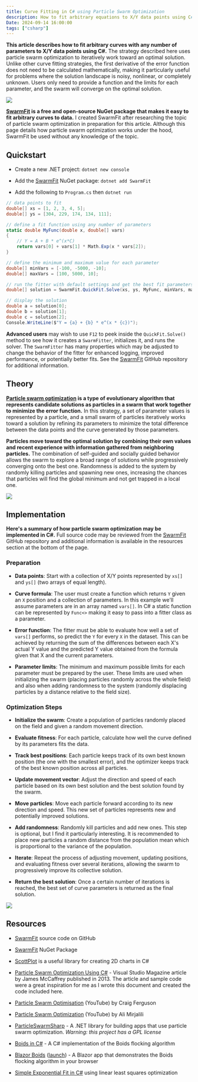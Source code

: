 ```yaml
---
title: Curve Fitting in C# using Particle Swarm Optimization
description: How to fit arbitrary equations to X/Y data points using C# and the SwarmFit package
Date: 2024-09-14 16:00:00
tags: ["csharp"]
---
```


**This article describes how to fit arbitrary curves with any number of parameters to X/Y data points using C#.** The strategy described here uses particle swarm optimization to iteratively work toward an optimal solution. Unlike other curve fitting strategies, the first derivative of the error function does not need to be calculated mathematically, making it particularly useful for problems where the solution landscape is noisy, nonlinear, or completely unknown. Users only need to provide a function and the limits for each parameter, and the swarm will converge on the optimal solution.

<img src='https://swharden.com/static/2024/09/14/fit3.gif' class='mx-auto my-4'>

**[SwarmFit](https://www.nuget.org/packages/SwarmFit/) is a free and open-source NuGet package that makes it easy to fit arbitrary curves to data.** I created SwarmFit after researching the topic of particle swarm optimization in preparation for this article. Although this page details how particle swarm optimization works under the hood, SwarmFit be used without any knowledge of the topic.

## Quickstart

* Create a new .NET project: `dotnet new console`

* Add the [SwarmFit](https://www.nuget.org/packages/SwarmFit/) NuGet package: `dotnet add SwarmFit`

* Add the following to `Program.cs` then `dotnet run`

```cs
// data points to fit
double[] xs = [1, 2, 3, 4, 5];
double[] ys = [304, 229, 174, 134, 111];

// define a fit function using any number of parameters
static double MyFunc(double x, double[] vars)
{
    // Y = A + B * e^(x*C)
    return vars[0] + vars[1] * Math.Exp(x * vars[2]);
}

// define the minimum and maximum value for each parameter
double[] minVars = [-100, -5000, -10];
double[] maxVars = [100, 5000, 10];

// run the fitter with default settings and get the best fit parameters
double[] solution = SwarmFit.QuickFit.Solve(xs, ys, MyFunc, minVars, maxVars);

// display the solution
double a = solution[0];
double b = solution[1];
double c = solution[2];
Console.WriteLine($"Y = {a} + {b} * e^(x * {c})");
```

**Advanced users** may wish to use `F12` to peek inside the `QuickFit.Solve()` method to see how it creates a `SwarmFitter`, initializes it, and runs the solver. The `SwarmFitter` has many properties which may be adjusted to change the behavior of the fitter for enhanced logging, improved performance, or potentially better fits. See the [SwarmFit](https://github.com/swharden/SwarmFit) GitHub repository for additional information.

## Theory

**[Particle swarm optimization](https://en.wikipedia.org/wiki/Particle_swarm_optimization) is a type of evolutionary algorithm that represents candidate solutions as particles in a swarm that work together to minimize the error function.** In this strategy, a set of parameter values is represented by a particle, and a small swarm of particles iteratively works toward a solution by refining its parameters to minimize the total difference between the data points and the curve generated by those parameters. 

**Particles move toward the optimal solution by combining their own values and recent experience with information gathered from neighboring particles.** The combination of self-guided and socially guided behavior allows the swarm to explore a broad range of solutions while progressively converging onto the best one. Randomness is added to the system by randomly killing particles and spawning new ones, increasing the chances that particles will find the global minimum and not get trapped in a local one. 

<img src='https://swharden.com/static/2024/09/14/fit5.gif' class='mx-auto my-5'>

## Implementation

**Here's a summary of how particle swarm optimization may be implemented in C#.** Full source code may be reviewed from the [SwarmFit](https://github.com/swharden/SwarmFit) GitHub repository and additional information is available in the resources section at the bottom of the page.

### Preparation

* **Data points**: Start with a collection of X/Y points represented by `xs[]` and `ys[]` (two arrays of equal length).

* **Curve formula**: The user must create a function which returns `Y` given an `X` position and a collection of parameters. In this example we'll assume parameters are in an array named `vars[]`. In C# a static function can be represented by `Func<>` making it easy to pass into a fitter class as a parameter.

* **Error function**: The fitter must be able to evaluate how well a set of `vars[]` performs, so predict the `Y` for every `X` in the dataset. This can be achieved by returning the sum of the differences between each X's actual Y value and the predicted Y value obtained from the formula given that X and the current parameters.

* **Parameter limits**: The minimum and maximum possible limits for each parameter must be prepared by the user. These limits are used when initializing the swarm (placing particles randomly across the whole field) and also when adding randomness to the system (randomly displacing particles by a distance relative to the field size).

### Optimization Steps

- **Initialize the swarm**: Create a population of particles randomly placed on the field and given a random movement direction.

- **Evaluate fitness**: For each particle, calculate how well the curve defined by its parameters fits the data.

- **Track best positions**: Each particle keeps track of its own best known position (the one with the smallest error), and the optimizer keeps track of the best known position across all particles.

- **Update movement vector**: Adjust the direction and speed of each particle based on its own best solution and the best solution found by the swarm.

- **Move particles**: Move each particle forward according to its new direction and speed. This new set of particles represents new and potentially improved solutions.

- **Add randomness**: Randomly kill particles and add new ones. This step is optional, but I find it particularly interesting. It is recommended to place new particles a random distance from the population mean which is proportional to the variance of the population.

- **Iterate**: Repeat the process of adjusting movement, updating positions, and evaluating fitness over several iterations, allowing the swarm to progressively improve its collective solution.

- **Return the best solution**: Once a certain number of iterations is reached, the best set of curve parameters is returned as the final solution.

<img src='https://swharden.com/static/2024/09/14/fit11.gif' class='mx-auto my-5'>

## Resources

* [SwarmFit](https://github.com/swharden/SwarmFit) source code on GitHub

* [SwarmFit](https://www.nuget.org/packages/SwarmFit/) NuGet Package

* [ScottPlot](https://scottplot.net/) is a useful library for creating 2D charts in C#

* [Particle Swarm Optimization Using C#](https://visualstudiomagazine.com/Articles/2013/11/01/Particle-Swarm-Optimization.aspx) - Visual Studio Magazine article by James McCaffrey published in 2013. The article and sample code were a great inspiration for me as I wrote this document and created the code included here.

* [Particle Swarm Optimisation](https://www.youtube.com/watch?v=DzcZ6bP4FGw) (YouTube) by Craig Ferguson

* [Particle Swarm Optimization](https://www.youtube.com/watch?v=JhgDMAm-imI) (YouTube) by Ali Mirjalili

* [ParticleSwarmSharp](https://sites.google.com/view/particleswarmsharp) - A .NET library for building apps that use particle swarm optimization. _Warning: this project has a GPL license_

* [Boids in C#](https://swharden.com/csdv/simulations/boids/) - A C# implementation of the Boids flocking algorithm

* [Blazor Boids](https://swharden.com/blog/2021-01-08-blazor-boids/) ([launch](https://swharden.com/static/2021/01/08/app/)) - A Blazor app that demonstrates the Boids flocking algorithm in your browser

* [Simple Exponential Fit in C#](https://swharden.com/blog/2024-08-24-exponential-fit-csharp/) using linear least squares optimization